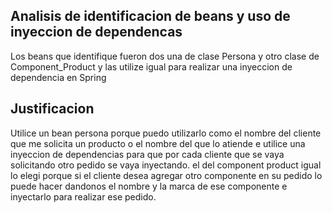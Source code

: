 ## Analisis de identificacion de beans y uso de inyeccion de dependencas

Los beans que identifique fueron dos una de clase Persona y otro clase de Component_Product y las utilize igual para realizar una inyeccion de dependencia en Spring

## Justificacion
Utilice un bean persona porque puedo utilizarlo como el nombre del cliente que me solicita un producto o el nombre del que lo atiende e utilice una inyeccion de dependencias para que por cada cliente que se vaya solicitando otro pedido se vaya inyectando. el del component product igual lo elegi porque si el cliente desea agregar otro componente en su pedido lo puede hacer dandonos el nombre y la marca de ese componente e inyectarlo para realizar ese pedido.


